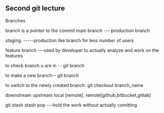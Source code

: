 ## Second git lecture

Branches

branch is a pointer to the commit
main branch --- production branch

staging. -----production like branch for less number of users

feature branch ---used by developer to actually analyze and work on the features

to check branch u are in -- git branch

to make a new branch-- git branch <name>

to switch to the newly created branch. git checkout branch_name

downstream          upstream
local [remote].     remote[github,bitbucket,gitlab]


git stash 
stash pop
---hold the work without actually comitting